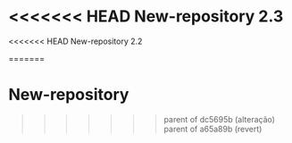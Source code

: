 <<<<<<< HEAD
 New-repository 2.3
=======
<<<<<<< HEAD
 New-repository 2.2

=======
# New-repository
>>>>>>> parent of dc5695b (alteração)
>>>>>>> parent of a65a89b (revert)
